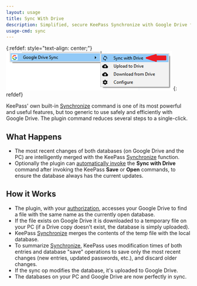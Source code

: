 ```yaml
---
layout: usage
title: Sync With Drive
description: Simplified, secure KeePass Synchronize with Google Drive files.
usage-cmd: sync
---
```


{:refdef: style="text-align: center;"}
![The Synchronize Command](../assets/img/sync.png)
{: refdef}

KeePass' own built-in [Synchronize](https://keepass.info/help/v2/sync.html) 
command is one of its most powerful and useful features, but too generic
to use safely and efficiently with Google Drive.  The plugin command reduces
several steps to a single-click.

## What Happens
* The most recent changes of both databases (on Google Drive and the PC)
are intelligently merged with the KeePass [Synchronize](https://keepass.info/help/v2/sync.html)
function.
* Optionally the plugin can [automatically invoke](./autosync) the
**Sync with Drive** command after invoking the KeePass **Save** or
**Open** commands, to ensure the database always has the current updates.


## How it Works
* The plugin, with your [authorization](../misc/authorization), accesses your Google Drive to find a file with the same name as the currently open database.
* If the file exists on Google Drive it is downloaded to a temporary file on
your PC (if a Drive copy doesn't exist, the database is simply uploaded).
* KeePass [Synchronize](https://keepass.info/help/v2/sync.html) merges the
contents of the temp file with the local database.
* To summarize [Synchronize](https://keepass.info/help/v2/sync.html), KeePass
uses modification times of both entries and database "save" operations to
save only the most recent changes (new entries, updated passwords, etc.), and
discard older changes.
* If the sync op modifies the database, it's uploaded to Google Drive.
* The databases on your PC and Google Drive are now perfectly in sync.